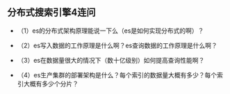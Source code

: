 ## 分布式搜索引擎4连问

* （1）es的分布式架构原理能说一下么（es是如何实现分布式的啊）？

 

* （2）es写入数据的工作原理是什么啊？es查询数据的工作原理是什么啊？

 

* （3）es在数据量很大的情况下（数十亿级别）如何提高查询性能啊？

 

* （4）es生产集群的部署架构是什么？每个索引的数据量大概有多少？每个索引大概有多少个分片？